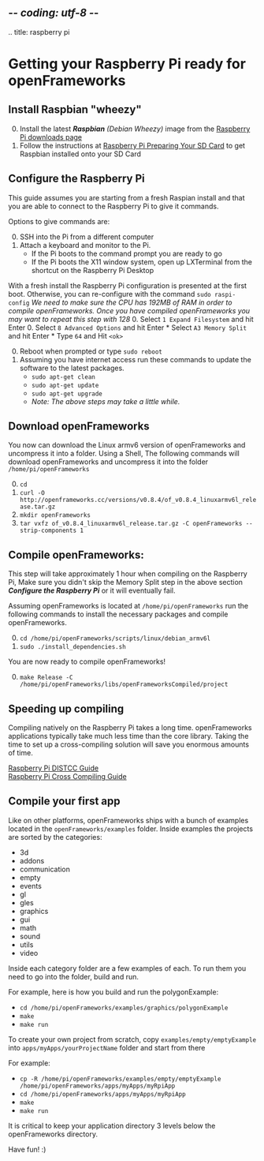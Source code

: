 ## -*- coding: utf-8 -*-
.. title: raspberry pi

Getting your Raspberry Pi ready for openFrameworks
============

    
## Install Raspbian "wheezy"
0. Install the latest _**Raspbian** (Debian Wheezy)_ image from the [Raspberry Pi downloads page](http://www.raspberrypi.org/downloads)
1. Follow the instructions at [Raspberry Pi Preparing Your SD Card](http://elinux.org/RPi_Easy_SD_Card_Setup) to get Raspbian installed onto your SD Card

         
## Configure the Raspberry Pi
This guide assumes you are starting from a fresh Raspian install and that you are able to connect to the Raspberry Pi to give it commands.

Options to give commands are:

0. SSH into the Pi from a different computer
0. Attach a keyboard and monitor to the Pi. 
	* If the Pi boots to the command prompt you are ready to go
	* If the Pi boots the X11 window system, open up LXTerminal from the shortcut on the Raspberry Pi Desktop

With a fresh install the Raspberry Pi configuration is presented at the first boot. Otherwise, you can re-configure with the command `sudo raspi-config`
_We need to make sure the CPU has 192MB of RAM in order to compile openFrameworks. Once you have compiled openFrameworks you may want to repeat this step with 128_
0.  Select `1 Expand Filesystem` and hit Enter
0.  Select `8 Advanced Options` and hit Enter
	* Select `A3 Memory Split` and hit Enter
	* Type `64` and Hit `<ok>`
	 
0. Reboot when prompted or type `sudo reboot`
0. Assuming you have internet access run these commands to update the software to the latest packages.
    * `sudo apt-get clean`
    * `sudo apt-get update`
    * `sudo apt-get upgrade`
    * _Note: The above steps may take a little while._

## Download openFrameworks
You now can download the Linux armv6 version of openFrameworks and uncompress it into a folder. Using a Shell, The following commands will download openFrameworks and uncompress it into the folder `/home/pi/openFrameworks`
 
0. `cd` 
0. `curl -O http://openframeworks.cc/versions/v0.8.4/of_v0.8.4_linuxarmv6l_release.tar.gz` 
0.  `mkdir openFrameworks`
0.  `tar vxfz of_v0.8.4_linuxarmv6l_release.tar.gz -C openFrameworks --strip-components 1`

## Compile openFrameworks:
This step will take approximately 1 hour when compiling on the Raspberry Pi, Make sure you didn't skip the Memory Split step in the above section _**Configure the Raspberry Pi**_ or it will eventually fail.

Assuming openFrameworks is located at `/home/pi/openFrameworks` run the following commands to install the necessary packages and compile openFrameworks. 

0. `cd /home/pi/openFrameworks/scripts/linux/debian_armv6l`  
0. `sudo ./install_dependencies.sh` 

You are now ready to compile openFrameworks! 

0. `make Release -C /home/pi/openFrameworks/libs/openFrameworksCompiled/project`

## Speeding up compiling
Compiling natively on the Raspberry Pi takes a long time. openFrameworks applications typically take much less time than the core library. Taking the time to set up a cross-compiling solution will save you enormous amounts of time. 

[Raspberry Pi DISTCC Guide](../raspberry-pi-distcc-guide/)    
[Raspberry Pi Cross Compiling Guide](../raspberry-pi-cross-compiling-guide/)

## Compile your first app
Like on other platforms, openFrameworks ships with a bunch of examples located in the `openFrameworks/examples` folder. Inside examples the projects are sorted by the categories: 

* 3d 
* addons 
* communication 
* empty
* events
* gl
* gles
* graphics
* gui
* math
* sound
* utils
* video

Inside each category folder are a few examples of each. To run them you need to go into the folder, build and run.

For example, here is how you build and run the polygonExample:

* `cd /home/pi/openFrameworks/examples/graphics/polygonExample`
* `make`
* `make run`

To create your own project from scratch, copy `examples/empty/emptyExample` into `apps/myApps/yourProjectName` folder and start from there

For example:

* `cp -R /home/pi/openFrameworks/examples/empty/emptyExample /home/pi/openFrameworks/apps/myApps/myRpiApp`
* `cd /home/pi/openFrameworks/apps/myApps/myRpiApp`
* `make`
* `make run`

It is critical to keep your application directory 3 levels below the openFrameworks directory.

Have fun! :)

